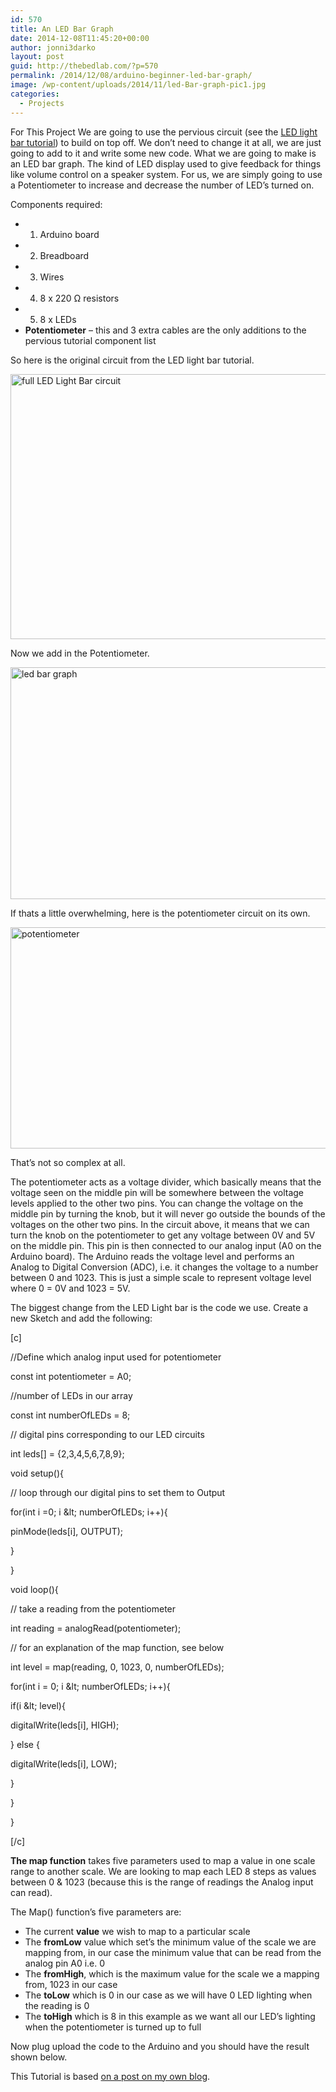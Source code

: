 ```yaml
---
id: 570
title: An LED Bar Graph
date: 2014-12-08T11:45:20+00:00
author: jonni3darko
layout: post
guid: http://thebedlab.com/?p=570
permalink: /2014/12/08/arduino-beginner-led-bar-graph/
image: /wp-content/uploads/2014/11/led-Bar-graph-pic1.jpg
categories:
  - Projects
---
```

For This Project We are going to use the pervious circuit (see the [LED light bar tutorial](http://thebedlab.com/beginning-arduino-led-light-bar "LED Light Bar tutorial")) to build on top off. We don&#8217;t need to change it at all, we are just going to add to it and write some new code. What we are going to make is an LED bar graph. The kind of LED display used to give feedback for things like volume control on a speaker system. For us, we are simply going to use a Potentiometer to increase and decrease the number of LED&#8217;s turned on.

Components required:

  * 1. Arduino board
  * 2. Breadboard
  * 3. Wires
  * 4. 8 x 220 Ω resistors
  * 5. 8 x LEDs
  * **Potentiometer** &#8211; this and 3 extra cables are the only additions to the pervious tutorial component list

So here is the original circuit from the LED light bar tutorial.

[<img src="http://thebedlab.com/wp-content/uploads/2014/11/full-circuit-1024x621.png" alt="full LED Light Bar circuit" width="700" height="424" class="alignleft size-large wp-image-561" />](http://localhost/wp-content/uploads/2014/11/full-circuit1.png)

Now we add in the Potentiometer.

[<img src="http://localhost/wp-content/uploads/2014/11/led-bar-graph1-1024x543.png" alt="led bar graph" width="700" height="371" class="alignleft size-large wp-image-572" />](http://localhost/wp-content/uploads/2014/11/led-bar-graph1.png)

If thats a little overwhelming, here is the potentiometer circuit on its own.

[<img src="http://thebedlab.com/wp-content/uploads/2014/11/potentiometer-1024x518.png" alt="potentiometer" width="700" height="354" class="alignleft size-large wp-image-573" />](http://localhost/wp-content/uploads/2014/11/potentiometer1.png)

That&#8217;s not so complex at all.

The potentiometer acts as a voltage divider, which basically means that the voltage seen on the middle pin will be somewhere between the voltage levels applied to the other two pins. You can change the voltage on the middle pin by turning the knob, but it will never go outside the bounds of the voltages on the other two pins. In the circuit above, it means that we can turn the knob on the potentiometer to get any voltage between 0V and 5V on the middle pin. This pin is then connected to our analog input (A0 on the Arduino board). The Arduino reads the voltage level and performs an Analog to Digital Conversion (ADC), i.e. it changes the voltage to a number between 0 and 1023. This is just a simple scale to represent voltage level where 0 = 0V and 1023 = 5V.

The biggest change from the LED Light bar is the code we use. Create a new Sketch and add the following:

[c]
  
//Define which analog input used for potentiometer
  
const int potentiometer = A0;
  
//number of LEDs in our array
  
const int numberOfLEDs = 8;
  
// digital pins corresponding to our LED circuits
  
int leds[] = {2,3,4,5,6,7,8,9};

void setup(){
	  
// loop through our digital pins to set them to Output
	  
for(int i =0; i &amp;lt; numberOfLEDs; i++){
		  
pinMode(leds[i], OUTPUT);
	  
}
  
}

void loop(){
	  
// take a reading from the potentiometer
	  
int reading = analogRead(potentiometer);
	  
// for an explanation of the map function, see below
	  
int level = map(reading, 0, 1023, 0, numberOfLEDs);

for(int i = 0; i &amp;lt; numberOfLEDs; i++){
		  
if(i &amp;lt; level){
			  
digitalWrite(leds[i], HIGH);
		  
} else {
			  
digitalWrite(leds[i], LOW);
		  
}
	  
}
  
}
  
[/c]

**The map function** takes five parameters used to map a value in one scale range to another scale. We are looking to map each LED 8 steps as values between 0 & 1023 (because this is the range of readings the Analog input can read).
  
The Map() function&#8217;s five parameters are:

  * The current **value** we wish to map to a particular scale 
  * The **fromLow** value which set&#8217;s the minimum value of the scale we are mapping from, in our case the minimum value that can be read from the analog pin A0 i.e. 0 
  * The **fromHigh**, which is the maximum value for the scale we a mapping from, 1023 in our case
  * The **toLow** which is 0 in our case as we will have 0 LED lighting when the reading is 0 
  * The **toHigh** which is 8 in this example as we want all our LED&#8217;s lighting when the potentiometer is turned up to full 

Now plug upload the code to the Arduino and you should have the result shown below.



This Tutorial is based [on a post on my own blog](http://blog.jonnie.io/led-bar-graph/ "jonnie.io : led-bar-graph").